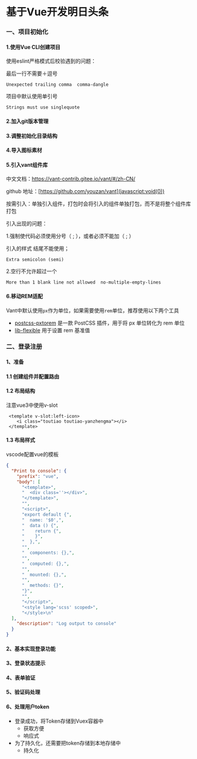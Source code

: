 # 基于Vue开发明日头条

### 一、项目初始化

#### 1.使用Vue CLI创建项目

使用eslint严格模式后校验遇到的问题：

最后一行不需要＋逗号

```
Unexpected trailing comma  comma-dangle
```

项目中默认使用单引号

```
Strings must use singlequote
```



#### 2.加入git版本管理



#### 3.调整初始化目录结构



#### 4.导入图标素材



#### 5.引入vant组件库

中文文档：https://vant-contrib.gitee.io/vant/#/zh-CN/

github 地址：[https://github.com/youzan/vant](javascript:void(0))



按需引入：单独引入组件，打包时会将引入的组件单独打包，而不是将整个组件库打包



引入出现的问题：

1.强制使代码必须使用分号（ ; ），或者必须不能加（ ; ）

引入的样式 结尾不能使用；

```
Extra semicolon (semi)
```



2.空行不允许超过一个

```
More than 1 blank line not allowed  no-multiple-empty-lines
```



#### 6.移动REM适配

Vant中默认使用`px`作为单位，如果需要使用`rem`单位，推荐使用以下两个工具

- [postcss-pxtorem](https://github.com/cuth/postcss-pxtorem) 是一款 PostCSS 插件，用于将 px 单位转化为 rem 单位
- [lib-flexible](https://github.com/amfe/lib-flexible) 用于设置 rem 基准值





### 二、登录注册

#### 1、准备

#### 1.1 创建组件并配置路由

#### 1.2 布局结构

注意vue3中使用v-slot

```vue
 <template v-slot:left-icon>
 	<i class="toutiao toutiao-yanzhengma"></i>
 </template>
```



#### 1.3 布局样式



vscode配置vue的模板

```json
{
  "Print to console": {
    "prefix": "vue",
    "body": [
      "<template>",
      "  <div class=''></div>",
      "</template>",
      "",
      "<script>",
      "export default {",
      "  name: '$0',",
      "  data () {",
      "    return {",
      "    }",
      "  },",
      "",
      "  components: {},",
      "",
      "  computed: {},",
      "",
      "  mounted: {},",
      "",
      "  methods: {}",
      "}",
      "",
      "</script>",
      "<style lang='scss' scoped>",
      "</style>\n"
  ],
    "description": "Log output to console"
  }
}
```



#### 2、基本实现登录功能



#### 3、登录状态提示



#### 4、表单验证



#### 5、验证码处理



#### 6、处理用户token

- 登录成功，将Token存储到Vuex容器中
  - 获取方便
  - 响应式
- 为了持久化，还需要把token存储到本地存储中
  - 持久化

